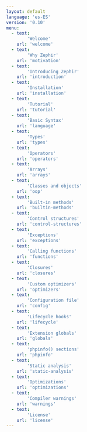 ```yaml
---
layout: default
language: 'es-ES'
version: '0.10'
menu:
  - text: 
        'Welcome'
    url: 'welcome'
  - text: 
        'Why Zephir'
    url: 'motivation'
  - text: 
        'Introducing Zephir'
    url: 'introduction'
  - text: 
        'Installation'
    url: 'installation'
  - text: 
        'Tutorial'
    url: 'tutorial'
  - text: 
        'Basic Syntax'
    url: 'language'
  - text: 
        'Types'
    url: 'types'
  - text: 
        'Operators'
    url: 'operators'
  - text: 
        'Arrays'
    url: 'arrays'
  - text: 
        'Classes and objects'
    url: 'oop'
  - text: 
        'Built-in methods'
    url: 'builtin-methods'
  - text: 
        'Control structures'
    url: 'control-structures'
  - text: 
        'Exceptions'
    url: 'exceptions'
  - text: 
        'Calling functions'
    url: 'functions'
  - text: 
        'Closures'
    url: 'closures'
  - text: 
        'Custom optimizers'
    url: 'optimizers'
  - text: 
        'Configuration file'
    url: 'config'
  - text: 
        'Lifecycle hooks'
    url: 'lifecycle'
  - text: 
        'Extension globals'
    url: 'globals'
  - text: 
        'phpinfo() sections'
    url: 'phpinfo'
  - text: 
        'Static analysis'
    url: 'static-analysis'
  - text: 
        'Optimizations'
    url: 'optimizations'
  - text: 
        'Compiler warnings'
    url: 'warnings'
  - text: 
        'License'
    url: 'license'
---
```

